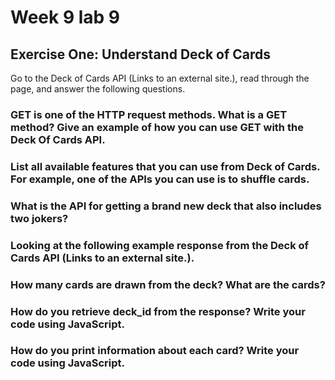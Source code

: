 # Week 9 lab 9 
<p>
  
## Exercise One: Understand Deck of Cards
Go to the Deck of Cards API (Links to an external site.), read through the page, and answer the following questions.

### GET is one of the HTTP request methods. What is a GET method? Give an example of how you can use GET with the Deck Of Cards API.

### List all available features that you can use from Deck of Cards. For example, one of the APIs you can use is to shuffle cards.

### What is the API for getting a brand new deck that also includes two jokers?

### Looking at the following example response from the Deck of Cards API (Links to an external site.).


### How many cards are drawn from the deck? What are the cards? 

### How do you retrieve deck_id from the response? Write your code using JavaScript.

### How do you print information about each card? Write your code using JavaScript.







</p>
